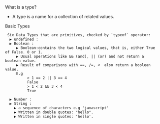 What is a type?
  -   A type is  a name for a collection of related values.
     

 Basic Types 
     
     
     Six Data Types that are primitives, checked by `typeof` operator:
      ▶ undefined : 
      ▶ Boolean : 
         ▶ Boolean:contains the two logical values, that is, either True of False. 0 or 1.
         ▶ Usual operations like && (and), || (or) and not return a boolean value.
         ▶ Result of comparisons with ==, /=, <  also return a boolean value. 
         E.g
              > 1 == 2 || 3 == 4
              False
              > 1 < 2 && 3 < 4
              True
         
      ▶ Number :
      ▶ String : 
        ▶ a sequence of characters e.g 'javascript'
        ▶ Written in double quotes: "hello".
        ▶ Written in single quotes: 'hello'.
        
      
    
